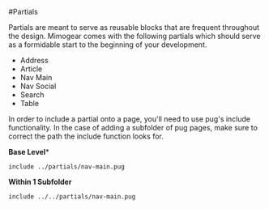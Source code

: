 #Partials

Partials are meant to serve as reusable blocks that are frequent throughout the design. Mimogear comes with the following partials which should serve as a formidable start to the beginning of your development.

* Address
* Article
* Nav Main
* Nav Social
* Search
* Table

In order to include a partial onto a page, you'll need to use pug's include functionality. In the case of adding a subfolder of pug pages, make sure to correct the path the include function looks for.

**Base Level***

```pug
include ../partials/nav-main.pug
```

**Within 1 Subfolder**

```pug
include ../../partials/nav-main.pug
```
